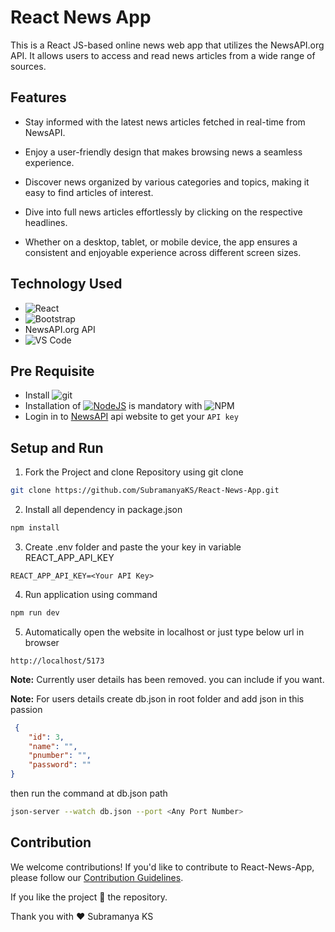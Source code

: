 #  React News App

This is a React JS-based online news web app that utilizes the NewsAPI.org API. It allows users to access and read news articles from a wide range of sources.

## Features
* Stay informed with the latest news articles fetched in real-time from NewsAPI.

* Enjoy a user-friendly design that makes browsing news a seamless experience.

* Discover news organized by various categories and topics, making it easy to find articles of interest.

* Dive into full news articles effortlessly by clicking on the respective headlines.

* Whether on a desktop, tablet, or mobile device, the app ensures a consistent and enjoyable experience across different screen sizes.

## Technology Used

* ![React](https://img.shields.io/badge/react-%2320232a.svg?style=for-the-badge&logo=react&logoColor=%2361DAFB)
* ![Bootstrap](https://img.shields.io/badge/bootstrap-%23563D7C.svg?style=for-the-badge&logo=bootstrap&logoColor=white)
* NewsAPI.org API
* ![VS Code](https://img.shields.io/badge/Visual_Studio_Code-0078D4?style=for-the-badge&logo=visual%20studio%20code&logoColor=white)

## Pre Requisite
* Install ![git](https://img.shields.io/badge/GIT-E44C30?style=for-the-badge&logo=git&logoColor=white)
* Installation of [![NodeJS](https://img.shields.io/badge/node.js-6DA55F?style=for-the-badge&logo=node.js&logoColor=white)](https://nodejs.org/en/) is mandatory with ![NPM](https://img.shields.io/badge/NPM-%23000000.svg?style=for-the-badge&logo=npm&logoColor=white)
*  Login in to [NewsAPI](https://newsapi.org/) api website to get your `API key`


## Setup and Run

1. Fork the Project and clone Repository using git clone

```sh
git clone https://github.com/SubramanyaKS/React-News-App.git
```

2.  Install all dependency in package.json

```sh
npm install
```
3.  Create .env folder and paste the your key in variable REACT_APP_API_KEY

```
REACT_APP_API_KEY=<Your API Key>
```

4.  Run application using command

```sh
npm run dev
```

5. Automatically open the website in localhost or just type below url in browser

```
http://localhost/5173
```
**Note:** Currently user details has been removed. you can include if you want.

**Note:** For users details create db.json in root folder and add json in this passion

```json
 {
    "id": 3,
    "name": "",
    "pnumber": "",
    "password": ""
}
```
then run the command at db.json path

```sh
json-server --watch db.json --port <Any Port Number>
```

## Contribution

We welcome contributions! If you'd like to contribute to React-News-App, please follow our [Contribution Guidelines](https://github.com/SubramanyaKS/React-News-App/blob/main/CONTRIBUTING.md).


If you like the project 🌟 the repository.

Thank you with ❤ Subramanya KS
